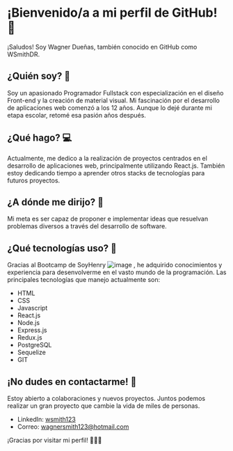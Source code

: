 # ¡Bienvenido/a a mi perfil de GitHub! 👋

¡Saludos! Soy Wagner Dueñas, también conocido en GitHub como WSmithDR.

## ¿Quién soy? 🤔

Soy un apasionado Programador Fullstack con especialización en el diseño Front-end y la creación de material visual. Mi fascinación por el desarrollo de aplicaciones web comenzó a los 12 años. Aunque lo dejé durante mi etapa escolar, retomé esa pasión años después.

## ¿Qué hago? 💻

Actualmente, me dedico a la realización de proyectos centrados en el desarrollo de aplicaciones web, principalmente utilizando React.js. También estoy dedicando tiempo a aprender otros stacks de tecnologías para futuros proyectos.

## ¿A dónde me dirijo? 🚀

Mi meta es ser capaz de proponer e implementar ideas que resuelvan problemas diversos a través del desarrollo de software.

## ¿Qué tecnologías uso? 🔧

Gracias al Bootcamp de SoyHenry ![image](https://github.com/WSmithDR/WSmithDR/assets/132107813/98356d43-605d-4a2b-87f1-1ca833dcfc85)
, he adquirido conocimientos y experiencia para desenvolverme en el vasto mundo de la programación. Las principales tecnologías que manejo actualmente son:
- HTML
- CSS
- Javascript
- React.js
- Node.js
- Express.js
- Redux.js
- PostgreSQL
- Sequelize
- GIT

## ¡No dudes en contactarme! 🤝

Estoy abierto a colaboraciones y nuevos proyectos. Juntos podemos realizar un gran proyecto que cambie la vida de miles de personas.

- LinkedIn: [wsmith123](https://www.linkedin.com/in/wsmith123/)
- Correo: wagnersmith123@hotmail.com

¡Gracias por visitar mi perfil! 👩‍💻🚀
